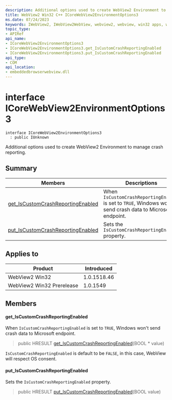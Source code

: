 ```yaml
---
description: Additional options used to create WebView2 Environment to manage crash reporting.
title: WebView2 Win32 C++ ICoreWebView2EnvironmentOptions3
ms.date: 07/24/2023
keywords: IWebView2, IWebView2WebView, webview2, webview, win32 apps, win32, edge, ICoreWebView2, ICoreWebView2Controller, browser control, edge html, ICoreWebView2EnvironmentOptions3
topic_type: 
- APIRef
api_name:
- ICoreWebView2EnvironmentOptions3
- ICoreWebView2EnvironmentOptions3.get_IsCustomCrashReportingEnabled
- ICoreWebView2EnvironmentOptions3.put_IsCustomCrashReportingEnabled
api_type:
- COM
api_location:
- embeddedbrowserwebview.dll
---
```


# interface ICoreWebView2EnvironmentOptions3

```
interface ICoreWebView2EnvironmentOptions3
  : public IUnknown
```

Additional options used to create WebView2 Environment to manage crash reporting.

## Summary

 Members                        | Descriptions
--------------------------------|---------------------------------------------
[get_IsCustomCrashReportingEnabled](#get_iscustomcrashreportingenabled) | When `IsCustomCrashReportingEnabled` is set to `TRUE`, Windows won't send crash data to Microsoft endpoint.
[put_IsCustomCrashReportingEnabled](#put_iscustomcrashreportingenabled) | Sets the `IsCustomCrashReportingEnabled` property.

## Applies to

Product                         | Introduced
--------------------------------|---------------------------------------------
WebView2 Win32            |    1.0.1518.46
WebView2 Win32 Prerelease |    1.0.1549

## Members

#### get_IsCustomCrashReportingEnabled

When `IsCustomCrashReportingEnabled` is set to `TRUE`, Windows won't send crash data to Microsoft endpoint.

> public HRESULT [get_IsCustomCrashReportingEnabled](#get_iscustomcrashreportingenabled)(BOOL * value)

`IsCustomCrashReportingEnabled` is default to be `FALSE`, in this case, WebView will respect OS consent.

#### put_IsCustomCrashReportingEnabled

Sets the `IsCustomCrashReportingEnabled` property.

> public HRESULT [put_IsCustomCrashReportingEnabled](#put_iscustomcrashreportingenabled)(BOOL value)

